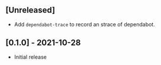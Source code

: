 ## [Unreleased]

- Add `dependabot-trace` to record an strace of dependabot.

## [0.1.0] - 2021-10-28

- Initial release
